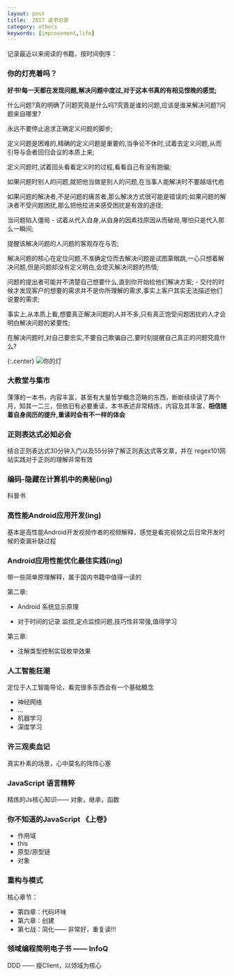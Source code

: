 ```yaml
---
layout: post
title:  2017 读书记录
category: others
keywords: [improvement,life]
---
```


记录最近以来阅读的书籍，按时间倒序：

### 你的灯亮着吗？

**好书!每一天都在发现问题,解决问题中度过,对于这本书真的有相见恨晚的感觉;**

什么问题?真的明确了问题究竟是什么吗?究竟是谁的问题,应该是谁来解决问题?问题来自哪里?

永远不要停止追求正确定义问题的脚步;  

定义问题是困难的,精确的定义问题是重要的,当争论不休时,试着去定义问题,从而引导与会者回归会议的本质上来;

定义问题时,试着回头看看定义时的过程,看看自己有没有跑偏;

如果问题时别人的问题,就把他当做是别人的问题,在当事人能解决时不要越俎代庖  

如果问题的解决者,不是问题的痛苦者,那么解决方式很可能是错误的;如果问题的解决者不受问题困扰,那么把他拉进来感受困扰是有效的途径;

当问题陷入僵局 - 试着从代入自身,从自身的因素找原因从而破局,哪怕只是代入那么一瞬间;

提醒该解决问题的人问题的客观存在与否;  

解决问题的核心在定位问题,不准确定位而去解决问题是试图蒙眼跳,一心只想着解决问题,但是问题却没有定义明白,会熄灭解决问题的热情;

问题的提出者可能并不清楚自己想要什么,直到你开始给他们解决方案; -  交付的时候才发现客户的想要的需求并不是你所理解的需求,事实上客户其实无法描述他们说要的需求;  

事实上,从本质上看,想要真正解决问题的人并不多,只有真正饱受问题困扰的人才会明白解决问题的紧要性;

在解决问题时,对自己要忠实,不要自己欺骗自己,要时刻提醒自己真正的问题究竟什么?

{:.center}
![你的灯](http://upload-images.jianshu.io/upload_images/3435988-a5cde75d594b4415.jpg?imageMogr2/auto-orient/strip%7CimageView2/2/w/1240)

### 大教堂与集市  

薄薄的一本书，内容丰富，甚至有大量哲学概念范畴的东西，断断续续读了两个月，知其一二三，但依旧有必要重读，本书表述非常精炼，内容及其丰富，**相信随着自身阅历的提升,重读时会有不一样的体会**

### 正则表达式必知必会

结合正则表达式30分钟入门以及55分钟了解正则表达式等文章，并在 regex101网站实践对于正则的理解非常有效

### 编码-隐藏在计算机中的奥秘(ing)

科普书

### 高性能Android应用开发(ing)

基本是高性能Android开发视频作者的视频解释，感觉是看完视频之后日常开发时候的查漏补缺过程

### Android应用性能优化最佳实践(ing)

带一些简单原理解释，属于国内书籍中值得一读的

第二章: 

* Android 系统显示原理

* 对于时间的记录 监控,定点监控问题,技巧性非常强,值得学习   

第三章:

* 注解类型控制实现枚举效果

### 人工智能狂潮       

定位于人工智能导论，看完很多东西会有一个基础概念

* 神经网络
* ...    
* 机器学习    
* 深度学习     


### 许三观卖血记

真实朴素的场景，心中莫名的阵阵心塞


### JavaScript 语言精粹

精炼的Js核心知识—— 对象，继承，函数

### 你不知道的JavaScript 《上卷》

* 作用域
* this
* 原型/原型链
* 对象


### 重构与模式

核心章节：

* 第四章：代码坏味                  
* 第六章：创建               
* 第七战：简化—— 非常好，重复读!!!


### 领域编程简明电子书 —— InfoQ  

DDD —— 瘦Client，以领域为核心
